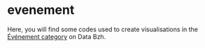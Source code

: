 # evenement

Here, you will find some codes used to create visualisations in the [Événement category](http://data-bzh.fr/category/dataviz/evenement) on Data Bzh.
